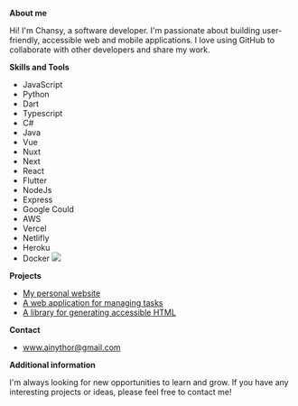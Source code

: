 **About me**

Hi! I'm Chansy, a software developer. I'm passionate about building user-friendly, accessible web and mobile applications. I love using GitHub to collaborate with other developers and share my work.

**Skills and Tools**
* JavaScript
* Python
* Dart
* Typescript
* C#
* Java
* Vue
* Nuxt
* Next
* React
* Flutter
* NodeJs
* Express
* Google Could
* AWS
* Vercel
* Netlifly
* Heroku
* Docker
![](https://www.google.com/url?sa=i&url=https%3A%2F%2Fen.wikipedia.org%2Fwiki%2FPython_%2528programming_language%2529&psig=AOvVaw1I3foe2HiYSOU5NzmtvFLN&ust=1695042534374000&source=images&cd=vfe&opi=89978449&ved=0CBAQjRxqFwoTCIiZjNPbsYEDFQAAAAAdAAAAABAE)

**Projects**

* [My personal website](https://github.com/alice-smith/alice-smith.github.io)
* [A web application for managing tasks](https://github.com/alice-smith/task-manager)
* [A library for generating accessible HTML](https://github.com/alice-smith/accessible-html)

**Contact**

* www.ainythor@gmail.com

**Additional information**

I'm always looking for new opportunities to learn and grow. If you have any interesting projects or ideas, please feel free to contact me!
